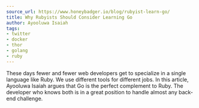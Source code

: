 ```yaml
---
source_url: https://www.honeybadger.io/blog/rubyist-learn-go/
title: Why Rubyists Should Consider Learning Go
author: Ayooluwa Isaiah
tags:
- twitter
- docker
- thor
- golang
- ruby
---
```


These days fewer and fewer web developers get to specialize in a single language like Ruby. We use different tools for different jobs. In this article, Ayooluwa Isaiah argues that Go is the perfect complement to Ruby. The developer who knows both is in a great position to handle almost any back-end challenge.
